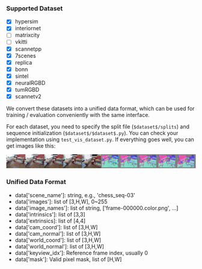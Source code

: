 ### Supported Dataset
- [x] hypersim
- [x] interiornet
- [ ] matrixcity
- [ ] vkitti
- [x] scannetpp
- [x] 7scenes
- [x] replica
- [x] bonn
- [x] sintel
- [x] neuralRGBD
- [x] tumRGBD
- [x] scannetv2

We convert these datasets into a unified data format, which can be used for training / evaluation conveniently with the same interface.

For each dataset, you need to specify the split file (`$dataset$/splits`) and sequence initialization (`$dataset$/$dataset$.py`). You can check your implementation using `test_vis_dataset.py`. If everything goes well, you can get images like this:

![test_vis_dataset](../assets/test_vis_dataset.png)


### Unified Data Format
- data['scene_name']: string, e.g., 'chess_seq-03'
- data['images']: list of [3,H,W], 0~255
- data['image_names']: list of string, ['frame-000000.color.png', ...]
- data['intrinsics']: list of [3,3]
- data['extrinsics]: list of [4,4]
- data['cam_coord']: list of [3,H,W]   
- data['cam_normal']: list of [3,H,W]
- data['world_coord']: list of [3,H,W]
- data['world_normal']: list of [3,H,W]
- data['keyview_idx']: Reference frame index, usually 0
- data['mask']: Valid pixel mask, list of [H,W]